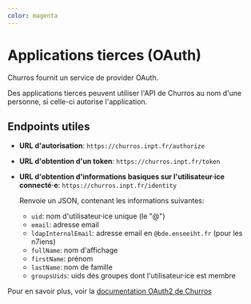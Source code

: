 ```yaml
---
color: magenta
---
```


# Applications tierces (OAuth)

Churros fournit un service de provider OAuth.

Des applications tierces peuvent utiliser l'API de Churros au nom d'une personne, si celle-ci autorise l'application.

## Endpoints utiles

- **URL d'autorisation**: `https://churros.inpt.fr/authorize`
- **URL d'obtention d'un token**: `https://churros.inpt.fr/token`
- **URL d'obtention d'informations basiques sur l'utilisateur·ice connecté·e**: `https://churros.inpt.fr/identity`

  Renvoie un JSON, contenant les informations suivantes:

  - `uid`: nom d'utilisateur·ice unique (le "@")
  - `email`: adresse email
  - `ldapInternalEmail`: adresse email en `@bde.enseeiht.fr` (pour les n7iens)
  - `fullName`: nom d'affichage
  - `firstName`: prénom
  - `lastName`: nom de famille
  - `groupsUids`: uids des groupes dont l'utilisateur·ice est membre

Pour en savoir plus, voir la [documentation OAuth2 de Churros](https://wiki.inpt.fr/inp-net/public/oauth-churros)
